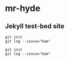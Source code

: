 # mr-hyde
## Jekyll test-bed site

```console
git init
git log --since="6am"
```

```shell
git init
git log --since="6am"
```
